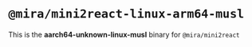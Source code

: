 # `@mira/mini2react-linux-arm64-musl`

This is the **aarch64-unknown-linux-musl** binary for `@mira/mini2react`
